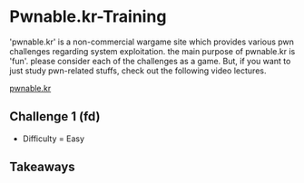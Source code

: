 # Pwnable.kr-Training
'pwnable.kr' is a non-commercial wargame site which provides various pwn challenges regarding system exploitation. the main purpose of pwnable.kr is 'fun'.    please consider each of the challenges as a game. But, if you want to just study pwn-related stuffs, check out the following video lectures.

[pwnable.kr](https://pwnable.kr/play.php)

## Challenge 1 (fd)
- Difficulty = Easy

## Takeaways
